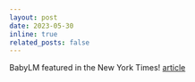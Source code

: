 ```yaml
---
layout: post
date: 2023-05-30
inline: true
related_posts: false
---
```


BabyLM featured in the New York Times! [article](https://www.nytimes.com/2023/05/30/science/ai-chatbots-language-learning-models.html)